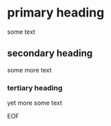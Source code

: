 # primary heading
some text
## secondary heading
some more text
### tertiary heading
yet more some text

EOF
